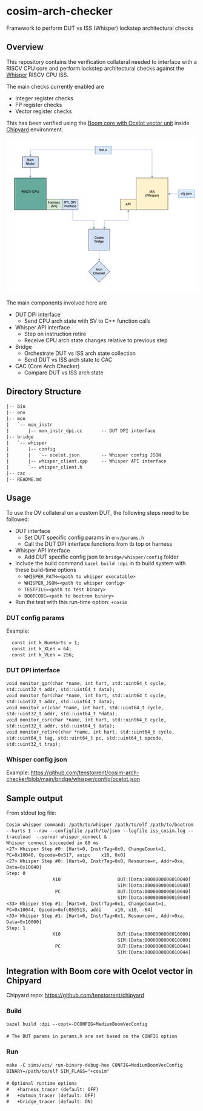 # cosim-arch-checker

Framework to perform DUT vs ISS (Whisper) lockstep architectural checks

## Overview
This repository contains the verification collateral needed to interface with a RISCV CPU core and perform lockstep architectural checks against the [Whisper](https://github.com/tenstorrent/whisper) RISCV CPU ISS. 

The main checks currently enabled are
- Integer register checks
- FP register checks
- Vector register checks

This has been verified using the [Boom core with Ocelot vector unit](https://github.com/tenstorrent/riscv-ocelot) inside [Chipyard](https://github.com/tenstorrent/chipyard) environment.

![](docs/images/boom_cosim.png)

The main components involved here are
- DUT DPI interface
  - Send CPU arch state with SV to C++ function calls
- Whisper API interface
  - Step on instruction retire
  - Receive CPU arch state changes relative to previous step
- Bridge
  - Orchestrate DUT vs ISS arch state collection
  - Send DUT vs ISS arch state to CAC
- CAC (Core Arch Checker)
  - Compare DUT vs ISS arch state

## Directory Structure

```
|-- bin
|-- env
|-- mon
|   `-- mon_instr
|       |-- mon_instr_dpi.cc       -- DUT DPI interface
|-- bridge
|   `-- whisper
|       |-- config
|       |   `-- ocelot.json        -- Whisper config JSON
|       |-- whisper_client.cpp     -- Whisper API interface
|       `-- whisper_client.h
|-- cac
|-- README.md
```

## Usage
To use the DV collateral on a custom DUT, the following steps need to be followed:
- DUT interface
  - Set DUT specific config params in `env/params.h` 
  - Call the DUT DPI interface functions from tb top or harness
- Whisper API interface
  - Add DUT specific config json to `bridge/whisper/config` folder
- Include the build command `bazel build :dpi` in tb build system with these build-time options
  - `WHISPER_PATH=<path to whisper executable>`
  - `WHISPER_JSON=<path to whisper config>`
  - `TESTFILE=<path to test binary>`
  - `BOOTCODE=<path to bootrom binary>`
- Run the test with this run-time option: `+cosim`

### DUT config params
Example:
```
  const int k_NumHarts = 1;
  const int k_XLen = 64;
  const int k_VLen = 256;
```

### DUT DPI interface
```
void monitor_gpr(char *name, int hart, std::uint64_t cycle, std::uint32_t addr, std::uint64_t data);
void monitor_fpr(char *name, int hart, std::uint64_t cycle, std::uint32_t addr, std::uint64_t data);
void monitor_vr(char *name, int hart, std::uint64_t cycle, std::uint32_t addr, std::uint64_t *data);
void monitor_csr(char *name, int hart, std::uint64_t cycle, std::uint32_t addr, std::uint64_t data);
void monitor_retire(char *name, int hart, std::uint64_t cycle, std::uint64_t tag, std::uint64_t pc, std::uint64_t opcode, std::uint32_t trap);
```

### Whisper config json
Example:
https://github.com/tenstorrent/cosim-arch-checker/blob/main/bridge/whisper/config/ocelot.json

## Sample output
From stdout log file:
```
Cosim whisper command: /path/to/whisper /path/to/elf /path/to/bootrom --harts 1 --raw --configfile /path/to/json --logfile iss_cosim.log --traceload  --server whisper_connect &
Whisper connect succeeded in 60 ms
<27> Whisper Step #0: [Hart=0, InstrTag=0x0, ChangeCount=1, PC=0x10040, Opcode=0x517, auipc    x10, 0x0]
<27> Whisper Step #0: [Hart=0, InstrTag=0x0, Resource=r, Addr=0xa, Data=0x10040]
Step: 0
                 X10                     DUT:[Data:0000000000010040]
                                         SIM:[Data:0000000000010040]
                  PC                     DUT:[Data:0000000000010040]
                                         SIM:[Data:0000000000010040]
<33> Whisper Step #1: [Hart=0, InstrTag=0x1, ChangeCount=1, PC=0x10044, Opcode=0xfc050513, addi     x10, x10, -64]
<33> Whisper Step #1: [Hart=0, InstrTag=0x1, Resource=r, Addr=0xa, Data=0x10000]
Step: 1
                 X10                     DUT:[Data:0000000000010000]
                                         SIM:[Data:0000000000010000]
                  PC                     DUT:[Data:0000000000010044]
                                         SIM:[Data:0000000000010044]
```

## Integration with Boom core with Ocelot vector in Chipyard 

Chipyard repo: https://github.com/tenstorrent/chipyard

### Build 
```
bazel build :dpi --copt=-DCONFIG=MediumBoomVecConfig

# The DUT params in params.h are set based on the CONFIG option
```

### Run
```
make -C sims/vcs/ run-binary-debug-hex CONFIG=MediumBoomVecConfig BINARY=/path/to/elf SIM_FLAGS="+cosim"

# Optional runtime options
#   +harness_tracer (default: OFF)
#   +dutmon_tracer (default: OFF)
#   +bridge_tracer (default: ON)
```
